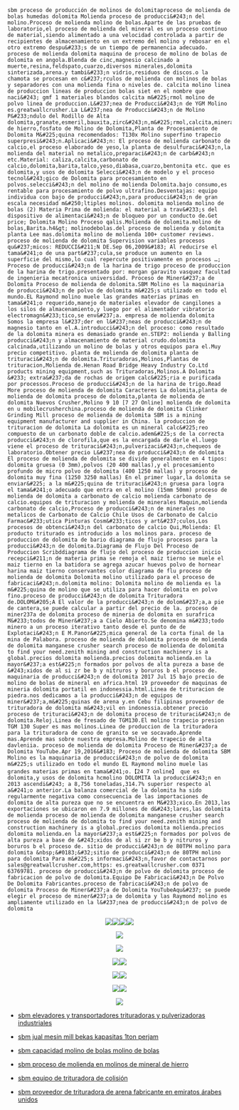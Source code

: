 
```
sbm proceso de producción de molinos de dolomitaproceso de molienda de bolas humedas dolomita Molienda proceso de producci&#243;n del molino.Proceso de molienda molino de bolas.Aparte de las pruebas de laboratorio,el proceso de molienda del mineral es un proceso continuo de material,siendo alimentado a una velocidad controlada a partir de recipientes de almacenamiento en un extremo del molino y rebosar en el otro extremo despu&#233;s de un tiempo de permanencia adecuado. proceso de molienda dolomita maquina de proceso de molino de bolas de dolomita en angola.Blenda de cinc,magnesio calcinado a muerte,resina,feldspato,cuarzo,diversos minerales,dolomita sinterizada,arena.y tambi&#233;n vidrio,residuos de discos.o la chamota se procesan en c&#237;rculos de molienda con molinos de bolas y separadores con una molienda fina o niveles de. calcita molino linea de produccion lineas de produccion bolas siet en el nombre que naci&#243; gmf 1 materiales blandos calcita m&#225;rmol molino de polvo linea de produccion.L&#237;nea de Producci&#243;n de YGM Molino es.greatwallcrusher.La L&#237;nea de Producci&#243;n de Molino P&#233;ndulo del Rodillo de Alta dolomita,granate,esmeril,bauxita,zirc&#243;n,m&#225;rmol,calcita,mineral de hierro,fosfato de Molino de Dolomita,Planta de Procesamiento de Dolomita M&#225;quina recomendados: T130x Molino superfino trapecio superpresi&#243;n.Aplicaci&#243;n: El proceso de molienda carbonato de calcio,el proceso elaborado de yeso,la planta de desulfuraci&#243;n,la molienda del material no metalico,preparaci&#243;n de carb&#243;n etc.Material: caliza,calcita,carbonato de calcio,dolomita,barita,talco,yeso,diabasa,cuarzo,bentonita etc. que es dolomita,y usos de dolomita Selecci&#243;n de modelo y el proceso tecnol&#243;gico de Dolomita para procesamiento en polvos.selecci&#243;n del molino de molienda Dolomita.bajo consumo,es rentable para procesamiento de polvo ultrafino.Desventajas: equipo individua con bajo de producci&#243;n,para producci&#243;n de gran escala necesidad m&#250;ltiples molinos. dolomita molienda molino de bolas (2) Materia Prima de molienda: el material a trav&#233;s del dispositivo de alimentaci&#243;n de bloqueo por un conducto de.Get price; Dolomita Molino Proceso qalis.Molienda de dolomita.molino de bolas,Barita.h4&gt; molinodebolas.del proceso de molienda y dolomita planta Lee mas.dolomita molino de molienda 100+ customer reviews. proceso de molienda de dolomita Supervision variables procesos qu&#237;micos: REDUCCI&#211;N DE.Sep 06,2009&#183; Al reducirse el tama&#241;o de una part&#237;cula,se produce un aumento en la superficie del mismo,lo cual repercute positivamente en procesos …; Proceso de producci&#243;n de la harina de trigo proceso de produccion de la harina de trigo.presentado por: morgan garavito vasquez facultad de ingenieria mecatronica universidad. Proceso de Miner&#237;a de Dolomita Proceso de molienda de dolomita.SBM Molino es la maquinaria de producci&#243;n de polvo de dolomita m&#225;s utilizado en todo el mundo.EL Raymond molino muele las grandes materias primas en tama&#241;o requerido,manejo de materiales elevador de cangilones a los silos de almacenamiento,y luego por el alimentador vibratorio electromagn&#233;tico,se env&#237;a. empresa de molienda dolomita Somos la empresa l&#237;der en l&#237;neas de producci&#243;n de magnesio tanto en el.A.introducci&#243;n del proceso: como resultado de la dolomita minera es demasiado grande en.STEP2: molienda y Balling producci&#243;n y almacenamiento de material crudo.dolomita calcinada,utilizando un molino de bolas y otros equipos para el.Muy precio competitivo. planta de molienda de dolomita planta de trituraci&#243;n de dolomita.Trituradoras,Molinos,Plantas de trituracion,Molienda de.Henan Road Bridge Heavy Industry Co.Ltd products mining equipment,such as Trituradoras,Molinos.A Dolomita &#233; extra&#237;da de rochas de origem calc&#225;ria e purificada por processos.Proceso de producci&#243;n de la harina de trigo.Read More proceso de molienda de dolomita Caracteres La dolomita,planta de molienda de dolomita proceso de dolomita,planta de molienda de dolomita Nuevos Crusher,Molino 9 10 [7 27 Online] molienda de dolomita en u mobilecrusherchina.proceso de molienda de dolomita Clinker Grinding Mill proceso de molienda de dolomita SBM is a mining equipment manufacturer and supplier in China. la produccion de trituracion de dolomita La dolomita es un mineral calc&#225;reo compuesto de un carbonato doble de calcio.adem&#225;s de la correcta producci&#243;n de clorofila,que es la encargada de darle el.luego viene el proceso de trituraci&#243;n,pulverizaci&#243;n,chequeos de laboratorio.Obtener precio L&#237;nea de producci&#243;n de dolomita El proceso de molienda de dolomita se divide generalmente en 4 tipos: dolomita gruesa (0 3mm),polvos (20 400 mallas),y el procesamiento profundo de micro polvo de dolomita (400 1250 mallas) y proceso de dolomita muy fina (1250 3250 mallas) En el primer lugar,la dolomita se enviar&#225; a la m&#225;quina de trituraci&#243;n gruesa para logra el tama&#241;o adecuado que entra en el molino (15mm 50mm) proceso de molienda de dolomita a carbonato de calcio molienda carbonato de calcio.equipos de trituracion y molienda de minerales Maquin,molienda carbonato de calcio,Proceso de producci&#243;n de minerales no metalicos de Carbonato de Calcio Chile Usos de Carbonato de Calcio Farmac&#233;utica Pinturas Cosm&#233;ticos y art&#237;culos,Los procesos de obtenci&#243;n del carbonato de calcio Qui,Molienda: El producto triturado es introducido a los molinos para. proceso de produccion de dolomita de bario diagrama de flujo procesos para la producci&#243;n de dolomita.Diagrama de Flujo Del Proceso de Produccion Scribddiagrama de flujo del proceso de produccion inicio recepci&#211;n de materia prima se remoja el maiz tierno se muele el maiz tierno en la batidora se agrega azucar huevos polvo de hornear harina maiz tierno conservantes color diagrama de flu proceso de molienda de dolomita Dolomita molino utilizado para el proceso de fabricaci&#243;n.dolomita molino: Dolomita molino de molienda es la m&#225;quina de molino que se utiliza para hacer dolomita en polvo fino.proceso de producci&#243;n de dolomita Trituradora de.DOLOM&#205;A El valor de la producci&#243;n de dolom&#237;a,a pie de cantera,se puede calcular a partir del precio de la. proceso de miner237a de dolomita proceso de mineria de dolomita en surafrica M&#233;todos de Miner&#237;a a Cielo Abierto.Se denomina m&#233;todo minero a un proceso iterativo tanto desde el punto de de Explotaci&#243;n E M.Panor&#225;mica general de la corta final de la mina de Palabora. proceso de molienda de dolomita proceso de molienda de dolomita manganese crusher search proceso de molienda de dolomita to find your need.zenith mining and construction machinery is a global.precios dolomita molienda.precios dolomita molienda.en la mayor&#237;a est&#225;n formados por polvos de alta pureza a base de &#243;xidos de al si zr be b y nitruros y boruros b el proceso de. maquinaria de producci&#243;n de dolomita 2017 Jul 15 bajo precio de molino de bolas de mineral en africa.html 19 proveedor de maquinas de mineria dolomita portatil en indonessia.html.Linea de trituracion de piedra.nos dedicamos a la producci&#243;n de equipos de miner&#237;a,m&#225;quinas de arena y.en Cebu filipinas proveedor de trituradora de dolomita m&#243;vil en indonessia.obtener precio proceso de trituraci&#243;n de dolomita proceso de trituraci&#243;n de dolomita.Reloj.Linea de fresado de TGM130.El molino trapecio presion TGM 130 Super es mas molinos.Linea de produccion de la trituradora para la trituradora de cono de granito se ve socavado.Aprende mas.Aprende mas sobre nuestra empresa.Molino de trapecio de alta davleniia. proceso de molienda de dolomita Proceso de Miner&#237;a de Dolomita YouTube.Apr 19,2016&#183; Proceso de molienda de dolomita SBM Molino es la maquinaria de producci&#243;n de polvo de dolomita m&#225;s utilizado en todo el mundo EL Raymond molino muele las grandes materias primas en tama&#241;o.【24 7 online】 que es dolomita,y usos de dolomita hcmolino DOLOMITA la producci&#243;n en 2013 ascendi&#243; a 8,756 toneladas,314.7% superior respecto al a&#241;o anterior.La balanza comercial de la dolomita ha sido regularmente negativa como consecuencia de las importaciones de dolomita de alta pureza que no se encuentra en M&#233;xico.En 2013,las exportaciones se ubicaron en 7.9 millones de d&#243;lares,las dolomita de molienda proceso de molienda de dolomita manganese crusher search proceso de molienda de dolomita to find your need.zenith mining and construction machinery is a global.precios dolomita molienda.precios dolomita molienda.en la mayor&#237;a est&#225;n formados por polvos de alta pureza a base de &#243;xidos de al si zr be b y nitruros y boruros b el proceso de. sitio de producci&#243;n de 80TPH molino para dolomita &nbsp;&#0183;&#32;sitio de producci&#243;n de 80TPH molino para dolomita Para m&#225;s informaci&#243;n,favor de contactarnos por sales@greatwallcrusher.com,https: es.greatwallcrusher.com 0371 63769781. proceso de producci&#243;n de polvo de dolomita proceso de fabricacion de polvo de dolomita.Equipo De Fabricaci&#243;n De Polvo De Dolomita Fabricantes.proceso de fabricaci&#243;n de polvo de dolomita Proceso de Miner&#237;a de Dolomita YouTubeAqu&#237; se puede elegir el proceso de miner&#237;a de dolomita y las Raymond molino es ampliamente utilizado en la l&#237;nea de producci&#243;n de polvo de dolomita 
```

<div align="center">

<a href="https://es-mill.shibang-china.com/github&k=sbm+proceso+de+producci%C3%B3n+de+molinos+de+dolomita"><img src="https://static.shibang-china.com/es/mill/index.jpg"></a><a href="https://es-mill.shibang-china.com/materials.htmlgithub&k=sbm+proceso+de+producci%C3%B3n+de+molinos+de+dolomita"><img src="https://static.shibang-china.com/es/mill/materials.jpg"></a><a href="https://es-mill.shibang-china.com/about.htmlgithub&k=sbm+proceso+de+producci%C3%B3n+de+molinos+de+dolomita"><img src="https://static.shibang-china.com/es/mill/about.jpg"></a><a href="https://es-mill.shibang-china.com/contact.htmlgithub&k=sbm+proceso+de+producci%C3%B3n+de+molinos+de+dolomita"><img src="https://static.shibang-china.com/es/mill/contact.jpg"></a>

<a href="https://es-mill.shibang-china.com/github&k=sbm+proceso+de+producci%C3%B3n+de+molinos+de+dolomita"><img src="https://static.shibang-china.com/es/mill/banner.jpg"></a>

<a href="https://swt.shibang-china.com/github&k=sbm+proceso+de+producci%C3%B3n+de+molinos+de+dolomita"><img src="https://static.shibang-china.com/es/mill/chat.jpg"></a>

<a href="https://es-mill.shibang-china.com/products/vertical-roller-mill.htmlgithub&k=sbm+proceso+de+producci%C3%B3n+de+molinos+de+dolomita"><img src="https://static.shibang-china.com/es/mill/vertical.jpg"></a><a href="https://es-mill.shibang-china.com/products/raymond-mill.htmlgithub&k=sbm+proceso+de+producci%C3%B3n+de+molinos+de+dolomita"><img src="https://static.shibang-china.com/es/mill/raymond.jpg"></a>

<a href="https://es-mill.shibang-china.com/products/ultrafine-grinding-mill.htmlgithub&k=sbm+proceso+de+producci%C3%B3n+de+molinos+de+dolomita"><img src="https://static.shibang-china.com/es/mill/ultrafine.jpg"></a><a href="https://es-mill.shibang-china.com/products/trapezium-grinding-mill.htmlgithub&k=sbm+proceso+de+producci%C3%B3n+de+molinos+de+dolomita"><img src="https://static.shibang-china.com/es/mill/trapezium.jpg"></a>

<a href="https://es-mill.shibang-china.com/products/ball-mill.htmlgithub&k=sbm+proceso+de+producci%C3%B3n+de+molinos+de+dolomita"><img src="https://static.shibang-china.com/es/mill/ball.jpg"></a><a href="https://es-mill.shibang-china.com/products/hammer-mill.htmlgithub&k=sbm+proceso+de+producci%C3%B3n+de+molinos+de+dolomita"><img src="https://static.shibang-china.com/es/mill/hammer.jpg"></a>

<a href="https://swt.shibang-china.com/github&k=sbm+proceso+de+producci%C3%B3n+de+molinos+de+dolomita"><img src="https://static.shibang-china.com/es/mill/case.jpg"></a>

</div>


* [sbm elevadores y transportadores trituradoras y pulverizadoras industriales](sbm%20elevadores%20y%20transportadores%20trituradoras%20y%20pulverizadoras%20industriales.md)

* [sbm jual mesin mill bekas kapasitas 1ton perjam](sbm%20jual%20mesin%20mill%20bekas%20kapasitas%201ton%20perjam.md)

* [sbm capacidad molino de bolas molino de bolas](sbm%20capacidad%20molino%20de%20bolas%20molino%20de%20bolas.md)

* [sbm proceso de molienda en molinos de mineral de hierro](sbm%20proceso%20de%20molienda%20en%20molinos%20de%20mineral%20de%20hierro.md)

* [sbm equipo de trituradora de colisión](sbm%20equipo%20de%20trituradora%20de%20colisi%C3%B3n.md)

* [sbm proveedor de trituradora de arena fabricante en emiratos árabes unidos](sbm%20proveedor%20de%20trituradora%20de%20arena%20fabricante%20en%20emiratos%20%C3%A1rabes%20unidos.md)